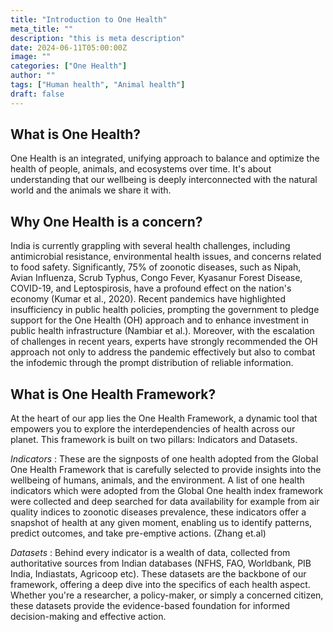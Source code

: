 ```yaml
---
title: "Introduction to One Health"
meta_title: ""
description: "this is meta description"
date: 2024-06-11T05:00:00Z
image: ""
categories: ["One Health"]
author: ""
tags: ["Human health", "Animal health"]
draft: false
---
```

## What is One Health?
One Health is an integrated, unifying approach to balance and optimize the health of people, animals, and ecosystems over time. It's about understanding that our wellbeing is deeply interconnected with the natural world and the animals we share it with.
## Why One Health is a concern?
India is currently grappling with several health challenges, including antimicrobial resistance, environmental health issues, and concerns related to food safety. Significantly, 75% of zoonotic diseases, such as Nipah, Avian Influenza, Scrub Typhus, Congo Fever, Kyasanur Forest Disease, COVID-19, and Leptospirosis, have a profound effect on the nation's economy (Kumar et al., 2020). Recent pandemics have highlighted insufficiency in public health policies, prompting the government to pledge support for the One Health (OH) approach and to enhance investment in public health infrastructure (Nambiar et al.). Moreover, with the escalation of challenges in recent years, experts have strongly recommended the OH approach not only to address the pandemic effectively but also to combat the infodemic through the prompt distribution of reliable information.
## What is One Health Framework?

At the heart of our app lies the One Health Framework, a dynamic tool that empowers you to explore the interdependencies of health across our planet. This framework is built on two pillars: Indicators and Datasets.
 
_Indicators_ : These are the signposts of one health adopted from the Global One Health Framework that is carefully selected to provide insights into the wellbeing of humans, animals, and the environment. A list of one health indicators which were adopted from the Global One health index framework  were collected and  deep searched for data availability for example from air quality indices to zoonotic diseases prevalence, these indicators offer a snapshot of health at any given moment, enabling us to identify patterns, predict outcomes, and take pre-emptive actions. (Zhang et.al)
 
_Datasets_ : Behind every indicator is a wealth of data, collected from authoritative sources from Indian databases (NFHS, FAO, Worldbank, PIB India, Indiastats, Agricoop etc). These datasets are the backbone of our framework, offering a deep dive into the specifics of each health aspect. Whether you're a researcher, a policy-maker, or simply a concerned citizen, these datasets provide the evidence-based foundation for informed decision-making and effective action.

